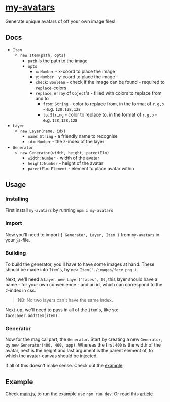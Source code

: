 # [my-avatars](https://www.npmjs.com/package/my-avatars)

Generate unique avatars of off your own image files!

## Docs

- `Item`
  - `new Item(path, opts)`
    - `path` is the path to the image
    - `opts`
      - `x`: `Number` - x-coord to place the image
      - `y`: `Number` - y-coord to place the image
      - `check`: `Boolean` - check if the image can be found - required to `replace`-colors
      - `replace`: `Array` of `Object`'s - filled with colors to replace from and to
        - `from`: `String` - color to replace from, in the format of `r,g,b` - e.g. `128,128,128`
        - `to`: `String` - color to replace to, in the format of `r,g,b` - e.g. `128,128,128`
- `Layer`
  - `new Layer(name, idx)`
    - `name`: `String` - a friendly name to recognise
    - `idx`: `Number` - the z-index of the layer
- `Generator`
  - `new Generator(width, height, parentElm)`
    - `width`: `Number` - width of the avatar
    - `height`: `Number` - height of the avatar
    - `parentElm`: `Element` - element to place avatar within

## Usage

### Installing

First install `my-avatars` by running `npm i my-avatars`

### Import

Now you'll need to import `{ Generator, Layer, Item }` from `my-avatars` in your `js`-file.

### Building

To build the generator, you'll have to have some images at hand. These should be made into `Item`'s, by `new Item('./images/face.png')`.

Next, we'll need a `Layer`: `new Layer('faces', 0)`, this layer should have a name - for your own convenience - and an id, which can correspond to the z-index in css.

> NB: No two layers can't have the same index.

Next-up, we'll need to pass in all of the `Item`'s, like so: `faceLayer.addItem(item)`.

### Generator

Now for the magical part, the `Generator`. Start by creating a new `Generator`, by `new Generator(400, 400, app)`. Whereas the first `400` is the width of the avatar, next is the height and last argument is the parent element of, to which the avatar-canvas should be injected.

If all of this doesn't make sense. Check out the [example](#example)

## Example

Check [main.js](./main.js), to run the example use `npm run dev`. Or read this [article](https://madco.me/generate-16-unique-avatar-faces-from-40-lines-of-easy-code)
